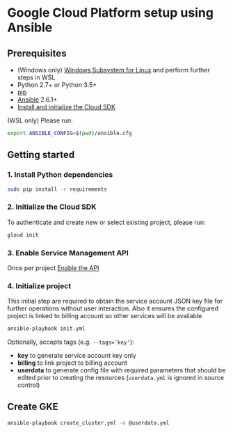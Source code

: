 # Google Cloud Platform setup using Ansible

## Prerequisites

* (Windows only) [Windows Subsystem for Linux](https://docs.microsoft.com/en-us/windows/wsl/install-win10) and perform further steps in WSL
* Python 2.7+ or Python 3.5+
* [pip](https://packaging.python.org/guides/installing-using-linux-tools/#installing-pip-setuptools-wheel-with-linux-package-managers)
* [Ansible](https://docs.ansible.com/ansible/2.5/installation_guide/intro_installation.html) 2.6.1+
* [Install and initialize the Cloud SDK](https://cloud.google.com/sdk/docs/quickstarts)

(WSL only) Please run:

```sh
export ANSIBLE_CONFIG=$(pwd)/ansible.cfg
```

## Getting started

### 1. Install Python dependencies

```sh
sudo pip install -r requirements
```

### 2. Initialize the Cloud SDK

To authenticate and create new or select existing project, please run:

```sh
gloud init
```

### 3. Enable Service Management API

Once per project [Enable the API](https://console.cloud.google.com/flows/enableapi?apiid=servicemanagement)

### 4. Initialize project

This initial step are required to obtain the service account JSON key file for further operations without user interaction. Also it ensures the configured project is linked to billing account so other services will be available.

```sh
ansible-playbook init.yml
```

Optionally, accepts tags (e.g. `--tags='key'`):

* **key** to generate service account key only
* **billing** to link project to billing account
* **userdata** to generate config file with required parameters that should be edited prior to creating the resources (`userdata.yml` is ignored in source control)


## Create GKE

```sh
ansible-playbook create_cluster.yml -e @userdata.yml
```